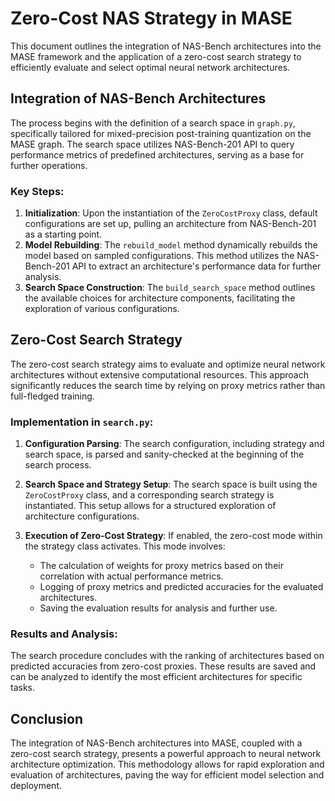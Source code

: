 # Zero-Cost NAS Strategy in MASE

This document outlines the integration of NAS-Bench architectures into the MASE framework and the application of a zero-cost search strategy to efficiently evaluate and select optimal neural network architectures.

## Integration of NAS-Bench Architectures

The process begins with the definition of a search space in `graph.py`, specifically tailored for mixed-precision post-training quantization on the MASE graph. The search space utilizes NAS-Bench-201 API to query performance metrics of predefined architectures, serving as a base for further operations.

### Key Steps:

1. **Initialization**: Upon the instantiation of the `ZeroCostProxy` class, default configurations are set up, pulling an architecture from NAS-Bench-201 as a starting point.
2. **Model Rebuilding**: The `rebuild_model` method dynamically rebuilds the model based on sampled configurations. This method utilizes the NAS-Bench-201 API to extract an architecture's performance data for further analysis.
3. **Search Space Construction**: The `build_search_space` method outlines the available choices for architecture components, facilitating the exploration of various configurations.

## Zero-Cost Search Strategy

The zero-cost search strategy aims to evaluate and optimize neural network architectures without extensive computational resources. This approach significantly reduces the search time by relying on proxy metrics rather than full-fledged training.

### Implementation in `search.py`:

1. **Configuration Parsing**: The search configuration, including strategy and search space, is parsed and sanity-checked at the beginning of the search process.
2. **Search Space and Strategy Setup**: The search space is built using the `ZeroCostProxy` class, and a corresponding search strategy is instantiated. This setup allows for a structured exploration of architecture configurations.
3. **Execution of Zero-Cost Strategy**: If enabled, the zero-cost mode within the strategy class activates. This mode involves:

   - The calculation of weights for proxy metrics based on their correlation with actual performance metrics.
   - Logging of proxy metrics and predicted accuracies for the evaluated architectures.
   - Saving the evaluation results for analysis and further use.

### Results and Analysis:

The search procedure concludes with the ranking of architectures based on predicted accuracies from zero-cost proxies. These results are saved and can be analyzed to identify the most efficient architectures for specific tasks.

## Conclusion

The integration of NAS-Bench architectures into MASE, coupled with a zero-cost search strategy, presents a powerful approach to neural network architecture optimization. This methodology allows for rapid exploration and evaluation of architectures, paving the way for efficient model selection and deployment.
